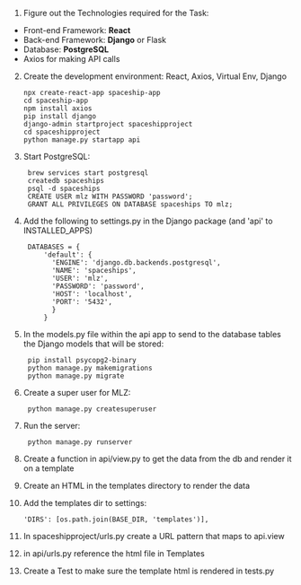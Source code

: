 1. Figure out the Technologies required for the Task:
* Front-end Framework: **React**
* Back-end Framework: **Django** or Flask
* Database: **PostgreSQL**
* Axios for making API calls



2.  Create the development environment: React, Axios, Virtual Env, Django

        npx create-react-app spaceship-app
        cd spaceship-app
        npm install axios
        pip install django
        django-admin startproject spaceshipproject
        cd spaceshipproject
        python manage.py startapp api

3. Start PostgreSQL:

        brew services start postgresql
        createdb spaceships
        psql -d spaceships
        CREATE USER mlz WITH PASSWORD 'password';
        GRANT ALL PRIVILEGES ON DATABASE spaceships TO mlz;

4. Add the following to settings.py in the Django package (and 'api' to INSTALLED_APPS)

        DATABASES = {
            'default': {
              'ENGINE': 'django.db.backends.postgresql',
              'NAME': 'spaceships',
              'USER': 'mlz',
              'PASSWORD': 'password',
              'HOST': 'localhost',
              'PORT': '5432',
              }
            }

5. In the models.py file within the api app to send to the database tables the Django models that will be stored:

        pip install psycopg2-binary
        python manage.py makemigrations
        python manage.py migrate

6. Create a super user for MLZ:

        python manage.py createsuperuser

7. Run the server:

        python manage.py runserver

8. Create a function in api/view.py to get the data from the db and render it on a template
   
9.  Create an HTML in the templates directory to render the data

10. Add the templates dir to settings:

        'DIRS': [os.path.join(BASE_DIR, 'templates')],

11. In spaceshipproject/urls.py create a URL pattern that maps to api.view
12. in api/urls.py reference the html file in Templates
13. Create a Test to make sure the template html is rendered in tests.py
